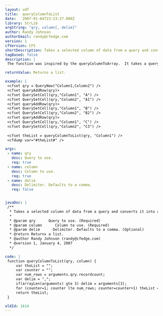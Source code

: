 ```yaml
---
layout: udf
title:  queryColumnToList
date:   2007-01-04T23:23:27.000Z
library: StrLib
argString: "qry, column[, delim]"
author: Randy Johnson
authorEmail: randy@cfedge.com
version: 1
cfVersion: CF5
shortDescription: Takes a selected column of data from a query and converts it into a list.
tagBased: false
description: |
 The function was inspired by the queryColumnToArray.  It takes a query and a column as arguments and returns a list.

returnValue: Returns a list.

example: |
 <cfset qry = QueryNew("Column1,Column2") />
 <cfset queryAddRow(qry)>
 <cfset QuerySetCell(qry,"Column1", "A") />
 <cfset QuerySetCell(qry,"Column2", "A1") />
 <cfset queryAddRow(qry)>
 <cfset QuerySetCell(qry,"Column1", "B") />
 <cfset QuerySetCell(qry,"Column2", "B2") />
 <cfset queryAddRow(qry)>
 <cfset QuerySetCell(qry,"Column1", "C") />
 <cfset QuerySetCell(qry,"Column2", "C3") />
 
 <cfset theList = queryColumnToList(qry, "Column1") />
 <cfdump var="#theList#" />

args:
 - name: qry
   desc: Query to use.
   req: true
 - name: column
   desc: Column to use.
   req: true
 - name: delim
   desc: Delimiter. Defaults to a comma.
   req: false


javaDoc: |
 /**
  * Takes a selected column of data from a query and converts it into a list.
  * 
  * @param qry      Query to use. (Required)
  * @param column      Column to use. (Required)
  * @param delim      Delimiter. Defaults to a comma. (Optional)
  * @return Returns a list. 
  * @author Randy Johnson (randy@cfedge.com) 
  * @version 1, January 4, 2007 
  */

code: |
 function queryColumnToList(qry, column) {
     var theList = "";
     var counter = "";
     var num_rows = arguments.qry.recordcount;
     var delim = ",";
     if(arrayLen(arguments) gte 3) delim = arguments[3];
     for (counter=1; counter lte num_rows; counter=counter+1) theList = listAppend(theList, arguments.qry[arguments.column][counter],delim);
     return theList;
 }

oldId: 1614
---
```


